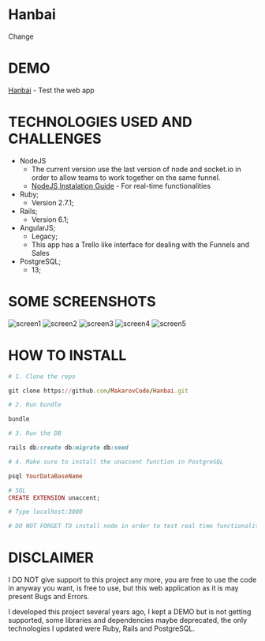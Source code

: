 # Hanbai
Change

# DEMO
[Hanbai](https://hanbai.geekoi.com) - Test the web app


# TECHNOLOGIES USED AND CHALLENGES
* NodeJS
    * The current version use the last version of node and socket.io in order to allow teams to work together on the same funnel.
    * [NodeJS Instalation Guide](https://nodejs.dev/learn/how-to-install-nodejs/) - For real-time functionalities
* Ruby;
    * Version 2.7.1;
* Rails;
    * Version 6.1;
* AngularJS;
    * Legacy;
    * This app has a Trello like interface for dealing with the Funnels and Sales
* PostgreSQL;
    * 13;


# SOME SCREENSHOTS
![screen1](https://hanbai.geekoi.com/hanbai1.png)
![screen2](https://hanbai.geekoi.com/hanbai2.png)
![screen3](https://hanbai.geekoi.com/hanbai3.png)
![screen4](https://hanbai.geekoi.com/hanbai4.png)
![screen5](https://hanbai.geekoi.com/hanbai5.png)

# HOW TO INSTALL

```ruby
# 1. Clone the repo

git clone https://github.com/MakarovCode/Hanbai.git

# 2. Run bundle

bundle

# 3. Run the DB

rails db:create db:migrate db:seed

# 4. Make sure to install the unaccent function in PostgreSQL

psql YourDataBaseName

# SQL
CREATE EXTENSION unaccent;

# Type localhost:3000

# DO NOT FORGET TO install node in order to test real time functionalities
```

# DISCLAIMER
I DO NOT give support to this project any more, you are free to use the code in anyway you want, is free to use, but this web application as it is may present Bugs and Errors.

I developed this project several years ago, I kept a DEMO but is not getting supported, some libraries and dependencies maybe deprecated, the only technologies I updated were Ruby, Rails and PostgreSQL.
